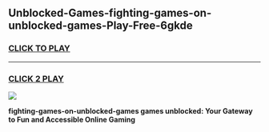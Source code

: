
## Unblocked-Games-fighting-games-on-unblocked-games-Play-Free-6gkde
<h3>
<a href="https://premium76.site?title=fighting-games-on-unblocked-games&ref=15A">CLICK TO PLAY</a></h3>
<hr>

<h3>
<a href="https://premium76.site?title=fighting-games-on-unblocked-games&ref=15A">CLICK 2 PLAY</a>
  
</h3>

<a href="https://premium76.site?title=fighting-games-on-unblocked-games&ref=15A"><img src="https://clearcache.store/games.png"></a>


**fighting-games-on-unblocked-games games unblocked: Your Gateway to Fun and Accessible Online Gaming**
